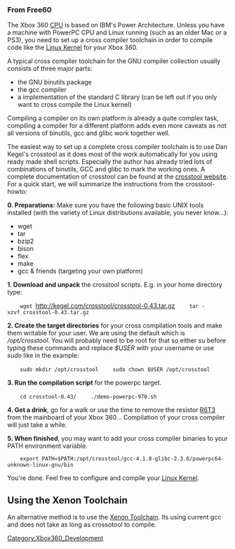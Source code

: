 ### From Free60

The Xbox 360 [CPU](http://www.free60.org/CPU) is based on IBM's Power
Architecture. Unless you have a machine with PowerPC CPU and Linux
running (such as an older Mac or a PS3), you need to set up a cross
compiler toolchain in order to compile code like the [Linux
Kernel](http://www.free60.org/Linux_Kernel) for your Xbox 360.

A typical cross compiler toolchain for the GNU compiler collection
usually consists of three major parts:

  - the GNU binutils package
  - the gcc compiler
  - a implementation of the standard C library (can be left out if you
    only want to cross compile the Linux kernel)

Compiling a compiler on its own platform is already a quite complex
task, compiling a compiler for a different platform adds even more
caveats as not all versions of binutils, gcc and glibc work together
well.

The easiest way to set up a complete cross compiler toolchain is to use
Dan Kegel's crosstool as it does most of the work automatically for you
using ready made shell scripts. Especially the author has already tried
lots of combinations of binutils, GCC and glibc to mark the working
ones. A complete documentation of crosstool can be found at the
[crosstool website](http://kegel.com/crosstool/). For a quick start, we
will summarize the instructions from the crosstool-howto:

**0. Preparations:** Make sure you have the following basic UNIX tools
installed (with the variety of Linux distributions available, you never
know...):

  - wget
  - tar
  - bzip2
  - bison
  - flex
  - make
  - gcc & friends (targeting your own platform)

**1. Download and unpack** the crosstool scripts. E.g. in your home
directory type:

`    wget `<http://kegel.com/crosstool/crosstool-0.43.tar.gz>
`    tar -xzvf crosstool-0.43.tar.gz`

**2. Create the target directories** for your cross compilation tools
and make them writable for your user. We are using the default which is
*/opt/crosstool*. You will probably need to be root for that so either
*su* before typing these commands and replace *$USER* with your username
or use *sudo* like in the example:

`    sudo mkdir /opt/crosstool`
`    sudo chown $USER /opt/crosstool`

**3. Run the compilation script** for the powerpc target.

`    cd crosstool-0.43/`
`    ./demo-powerpc-970.sh`

**4. Get a drink**, go for a walk or use the time to remove the resistor
[R6T3](http://www.free60.org/R6T3) from the mainboard of your Xbox
360... Compilation of your cross compiler will just take a while.

**5. When finished**, you may want to add your cross compiler binaries
to your PATH environment
variable.

`    export PATH=$PATH:/opt/crosstool/gcc-4.1.0-glibc-2.3.6/powerpc64-unknown-linux-gnu/bin`

You're done. Feel free to configure and compile your [Linux
Kernel](http://www.free60.org/Linux_Kernel).

## Using the Xenon Toolchain

An alternative method is to use the [Xenon
Toolchain](Compiling_the_Toolchain "wikilink"). Its using current gcc
and does not take as long as crossotool to compile.

[Category:Xbox360_Development](Category:Xbox360_Development "wikilink")
